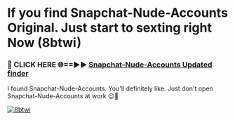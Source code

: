 # If you find Snapchat-Nude-Accounts Original. Just start to sexting right Now (8btwi)

<h3>🔴 CLICK HERE 🌐==►► <a href="https://tinyurl.com/mtbk5fxa" rel="nofollow">Snapchat-Nude-Accounts Updated finder</a></h3>

I found Snapchat-Nude-Accounts. You'll definitely like. Just don't open Snapchat-Nude-Accounts at work 😉💬

[![8btwi](https://i.imgur.com/Q8WKrnY.jpeg)](https://tinyurl.com/mtbk5fxa)
